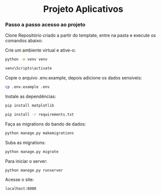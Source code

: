 <h1 align="center"> Projeto Aplicativos</h1>

### Passo a passo acesso ao projeto

Clone Repositório criado a partir do template, entre na pasta e execute os comandos abaixo:

Crie um ambiente virtual e ative-o:
```sh
python -m venv venv
```

```sh
venv\Scripts\activate
```

Copie o arquivo .env.example, depois adicione os dados sensíveis:
```sh
cp .env.example .env
```

Instale as dependências:
```sh
pip install matplotlib
```
```sh
pip install -r requirements.txt
```

Faça as migrations do bando de dados:
```sh
python manage.py makemigrations
```

Suba as migrations:
```sh
python manage.py migrate
```

Para iniciar o server:
```sh
python manage.py runserver
```

Acesse o site:
```sh
localhost:8000
```
